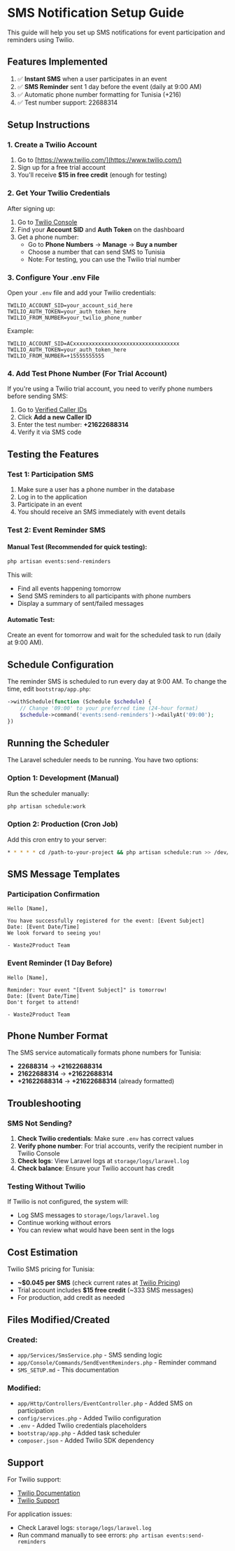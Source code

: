 # SMS Notification Setup Guide

This guide will help you set up SMS notifications for event participation and reminders using Twilio.

## Features Implemented

1. ✅ **Instant SMS** when a user participates in an event
2. ✅ **SMS Reminder** sent 1 day before the event (daily at 9:00 AM)
3. ✅ Automatic phone number formatting for Tunisia (+216)
4. ✅ Test number support: 22688314

## Setup Instructions

### 1. Create a Twilio Account

1. Go to [https://www.twilio.com/](https://www.twilio.com/)
2. Sign up for a free trial account
3. You'll receive **$15 in free credit** (enough for testing)

### 2. Get Your Twilio Credentials

After signing up:
1. Go to [Twilio Console](https://console.twilio.com/)
2. Find your **Account SID** and **Auth Token** on the dashboard
3. Get a phone number:
   - Go to **Phone Numbers** → **Manage** → **Buy a number**
   - Choose a number that can send SMS to Tunisia
   - Note: For testing, you can use the Twilio trial number

### 3. Configure Your .env File

Open your `.env` file and add your Twilio credentials:

```env
TWILIO_ACCOUNT_SID=your_account_sid_here
TWILIO_AUTH_TOKEN=your_auth_token_here
TWILIO_FROM_NUMBER=your_twilio_phone_number
```

Example:
```env
TWILIO_ACCOUNT_SID=ACxxxxxxxxxxxxxxxxxxxxxxxxxxxxxxxxxx
TWILIO_AUTH_TOKEN=your_auth_token_here
TWILIO_FROM_NUMBER=+15555555555
```

### 4. Add Test Phone Number (For Trial Account)

If you're using a Twilio trial account, you need to verify phone numbers before sending SMS:

1. Go to [Verified Caller IDs](https://console.twilio.com/us1/develop/phone-numbers/manage/verified)
2. Click **Add a new Caller ID**
3. Enter the test number: **+21622688314**
4. Verify it via SMS code

## Testing the Features

### Test 1: Participation SMS

1. Make sure a user has a phone number in the database
2. Log in to the application
3. Participate in an event
4. You should receive an SMS immediately with event details

### Test 2: Event Reminder SMS

#### Manual Test (Recommended for quick testing):
```bash
php artisan events:send-reminders
```

This will:
- Find all events happening tomorrow
- Send SMS reminders to all participants with phone numbers
- Display a summary of sent/failed messages

#### Automatic Test:
Create an event for tomorrow and wait for the scheduled task to run (daily at 9:00 AM).

## Schedule Configuration

The reminder SMS is scheduled to run every day at 9:00 AM. To change the time, edit `bootstrap/app.php`:

```php
->withSchedule(function (Schedule $schedule) {
    // Change '09:00' to your preferred time (24-hour format)
    $schedule->command('events:send-reminders')->dailyAt('09:00');
})
```

## Running the Scheduler

The Laravel scheduler needs to be running. You have two options:

### Option 1: Development (Manual)
Run the scheduler manually:
```bash
php artisan schedule:work
```

### Option 2: Production (Cron Job)
Add this cron entry to your server:
```bash
* * * * * cd /path-to-your-project && php artisan schedule:run >> /dev/null 2>&1
```

## SMS Message Templates

### Participation Confirmation
```
Hello [Name],

You have successfully registered for the event: [Event Subject]
Date: [Event Date/Time]
We look forward to seeing you!

- Waste2Product Team
```

### Event Reminder (1 Day Before)
```
Hello [Name],

Reminder: Your event "[Event Subject]" is tomorrow!
Date: [Event Date/Time]
Don't forget to attend!

- Waste2Product Team
```

## Phone Number Format

The SMS service automatically formats phone numbers for Tunisia:
- **22688314** → **+21622688314**
- **21622688314** → **+21622688314**
- **+21622688314** → **+21622688314** (already formatted)

## Troubleshooting

### SMS Not Sending?

1. **Check Twilio credentials**: Make sure `.env` has correct values
2. **Verify phone number**: For trial accounts, verify the recipient number in Twilio Console
3. **Check logs**: View Laravel logs at `storage/logs/laravel.log`
4. **Check balance**: Ensure your Twilio account has credit

### Testing Without Twilio

If Twilio is not configured, the system will:
- Log SMS messages to `storage/logs/laravel.log`
- Continue working without errors
- You can review what would have been sent in the logs

## Cost Estimation

Twilio SMS pricing for Tunisia:
- **~$0.045 per SMS** (check current rates at [Twilio Pricing](https://www.twilio.com/sms/pricing/tn))
- Trial account includes **$15 free credit** (~333 SMS messages)
- For production, add credit as needed

## Files Modified/Created

### Created:
- `app/Services/SmsService.php` - SMS sending logic
- `app/Console/Commands/SendEventReminders.php` - Reminder command
- `SMS_SETUP.md` - This documentation

### Modified:
- `app/Http/Controllers/EventController.php` - Added SMS on participation
- `config/services.php` - Added Twilio configuration
- `.env` - Added Twilio credentials placeholders
- `bootstrap/app.php` - Added task scheduler
- `composer.json` - Added Twilio SDK dependency

## Support

For Twilio support:
- [Twilio Documentation](https://www.twilio.com/docs)
- [Twilio Support](https://support.twilio.com)

For application issues:
- Check Laravel logs: `storage/logs/laravel.log`
- Run command manually to see errors: `php artisan events:send-reminders`
